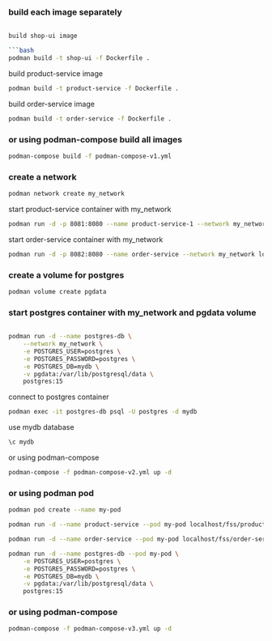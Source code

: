 ### build each image separately

````bash

build shop-ui image

```bash
podman build -t shop-ui -f Dockerfile .
````

build product-service image

```bash
podman build -t product-service -f Dockerfile .
```

build order-service image

```bash
podman build -t order-service -f Dockerfile .
```

### or using podman-compose build all images

```bash
podman-compose build -f podman-compose-v1.yml
```

### create a network

```bash
podman network create my_network
```

start product-service container with my_network

```bash
podman run -d -p 8081:8080 --name product-service-1 --network my_network localhost/fss/product-service
```

start order-service container with my_network

```bash
podman run -d -p 8082:8080 --name order-service --network my_network localhost/fss/order-service
```

### create a volume for postgres

```bash
podman volume create pgdata
```

### start postgres container with my_network and pgdata volume

```bash

podman run -d --name postgres-db \
    --network my_network \
    -e POSTGRES_USER=postgres \
    -e POSTGRES_PASSWORD=postgres \
    -e POSTGRES_DB=mydb \
    -v pgdata:/var/lib/postgresql/data \
    postgres:15

```

connect to postgres container

```bash
podman exec -it postgres-db psql -U postgres -d mydb
```

use mydb database

```sql
\c mydb
```

or using podman-compose

```bash
podman-compose -f podman-compose-v2.yml up -d
```

### or using podman pod

```bash
podman pod create --name my-pod
```

```bash
podman run -d --name product-service --pod my-pod localhost/fss/product-service
```

```bash
podman run -d --name order-service --pod my-pod localhost/fss/order-service
```

```bash
podman run -d --name postgres-db --pod my-pod \
    -e POSTGRES_USER=postgres \
    -e POSTGRES_PASSWORD=postgres \
    -e POSTGRES_DB=mydb \
    -v pgdata:/var/lib/postgresql/data \
    postgres:15
```

### or using podman-compose

```bash
podman-compose -f podman-compose-v3.yml up -d
```
